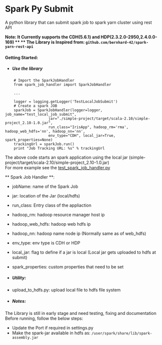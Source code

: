 # Spark Py Submit #

A python library that can submit spark job to spark yarn cluster using rest API   

**Note: It Currently supports the CDH(5.6.1) and HDP(2.3.2.0-2950,2.4.0.0-169) **
**      The Library is Inspired from: `github.com/bernhard-42/spark-yarn-rest-api`**


#### Getting Started:
* ##### Use the library
```
	# Import the SparkJobHandler
	from spark_job_handler import SparkJobHandler

	...

	logger = logging.getLogger('TestLocalJobSubmit')
	# Create a spark JOB
	sparkJob = SparkJobHandler(logger=logger, job_name="test_local_job_submit", 
					jar="./simple-project/target/scala-2.10/simple-project_2.10-1.0.jar",
					run_class="IrisApp", hadoop_rm='rma', hadoop_web_hdfs='nn', hadoop_nn='nn',
					env_type="CDH", local_jar=True, spark_properties=None)
	trackingUrl = sparkJob.run()
	print "Job Tracking URL: %s" % trackingUrl
```
The above code starts an spark application using the local jar (simple-project/target/scala-2.10/simple-project_2.10-1.0.jar)  
For more example see the [test_spark_job_handler.py](https://github.com/s8sg/spark-py-submit/blob/master/test_spark_job_handler.py)  

** Spark Job Handler **:  
* jobName: name of the Spark Job   
* jar: location of the Jar (local/hdfs)  
* run_class: Entry class of the appliaction   
* hadoop_rm: hadoop resource manager host ip  
* hadoop_web_hdfs: hadoop web hdfs ip  
* hadoop_nn: hadoop name node ip (Normally same as of web_hdfs)
* env_type: env type is CDH or HDP
* local_jar: flag to define if a jar is local (Local jar gets uploaded to hdfs at submit)
* spark_properties: custom properties that need to be set


* ##### Utility:
* upload_to_hdfs.py: upload local file to hdfs file system

* ##### Notes: 
The Library is still in early stage and need testing, fixing and documentation   
Before running, follow the below steps:   
* Update the Port if required in settings.py  
* Make the spark-jar available in hdfs as: `/user/spark/share/lib/spark-assembly.jar`
